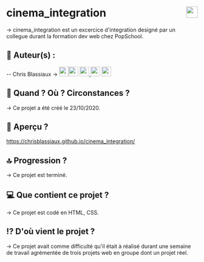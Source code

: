 # cinema_integration <img src="https://raw.githubusercontent.com/matiassingers/awesome-readme/master/icon.png" width="30px" style="float: right">

→  cinema_integration est un excercice d'integration designé par un collegue durant la formation dev web chez PopSchool.

## 👤  Auteur(s) : 

-- Chris Blassiaux → 
[<img src="http://pngimg.com/uploads/github/github_PNG40.png" width="25" >](https://github.com/ChrisBlassiaux )[<img src="https://user-images.githubusercontent.com/59894954/79057092-9281bc00-7c5d-11ea-9392-783b52f9dae4.png" width="25" >](https://chrisb.fr/)  [<img src="https://www.crossfitchelles.com/wp-content/uploads/2019/03/linkedin-icon-logo-png-transparent.png" width="25" >  ](https://www.linkedin.com/in/christopher-blassiaux-802891198/)  [<img src="https://upload.wikimedia.org/wikipedia/commons/4/45/New_Logo_Gmail.svg" width="25" >](chrisblassiaux@gmail.com)   [<img src="https://www.toomed.com/blog/wp-content/uploads/2018/09/new-instagram-logo-png-transparent.png" width="25" > ](https://www.instagram.com/chris.blassiaux/) 

## :calendar:  Quand ? Où ? Circonstances ?

→ Ce projet a été créé le 23/10/2020.

## :eyes:  Aperçu ?
https://chrisblassiaux.github.io/cinema_integration/

## :top:  Progression ?

→ Ce projet est terminé. 

## :computer:  Que contient ce projet ?

→ Ce projet est codé en HTML, CSS.

## :interrobang:  D'où vient le projet ?

→ Ce projet avait comme difficulté qu'il était à réalisé durant une semaine de travail agrémentée de trois projets web en groupe dont un projet réel. 
